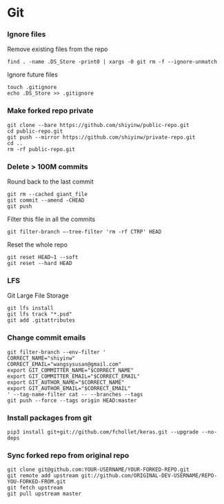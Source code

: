 # Git
### Ignore files

Remove existing files from the repo

```
find . -name .DS_Store -print0 | xargs -0 git rm -f --ignore-unmatch
```

Ignore future files

```
touch .gitignore
echo .DS_Store >> .gitignore
```

### Make forked repo private

```
git clone --bare https://github.com/shiyinw/public-repo.git
cd public-repo.git
git push --mirror https://github.com/shiyinw/private-repo.git
cd ..
rm -rf public-repo.git
```

### Delete > 100M commits

Round back to the last commit

```
git rm --cached giant_file
git commit --amend -CHEAD
git push
```

Filter this file in all the commits

```
git filter-branch —-tree-filter 'rm -rf CTRP' HEAD
```

Reset the whole repo

```
git reset HEAD~1 --soft
git reset --hard HEAD
```

### LFS

Git Large File Storage

```
git lfs install
git lfs track "*.psd"
git add .gitattributes
```

### Change commit emails

```
git filter-branch --env-filter '
CORRECT_NAME="shiyinw"
CORRECT_EMAIL="wangsysusan@gmail.com"
export GIT_COMMITTER_NAME="$CORRECT_NAME"
export GIT_COMMITTER_EMAIL="$CORRECT_EMAIL"
export GIT_AUTHOR_NAME="$CORRECT_NAME"
export GIT_AUTHOR_EMAIL="$CORRECT_EMAIL"
' --tag-name-filter cat -- --branches --tags
git push --force --tags origin HEAD:master
```

### Install packages from git

```
pip3 install git+git://github.com/fchollet/keras.git --upgrade --no-deps
```

### Sync forked repo from original repo

```
git clone git@github.com:YOUR-USERNAME/YOUR-FORKED-REPO.git
git remote add upstream git://github.com/ORIGINAL-DEV-USERNAME/REPO-YOU-FORKED-FROM.git
git fetch upstream
git pull upstream master
```

